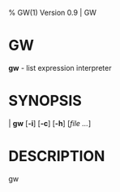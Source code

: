 % GW(1) Version 0.9 | GW

GW
====


**gw** - list expression interpreter



SYNOPSIS
========


| **gw** \[**-i**] \[**-c**] \[**-h**] \[_file_ _..._]



DESCRIPTION
===========

gw
